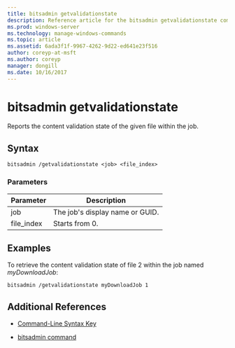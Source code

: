 ```yaml
---
title: bitsadmin getvalidationstate
description: Reference article for the bitsadmin getvalidationstate command, which reports the content validation state of the given file within the job.
ms.prod: windows-server
ms.technology: manage-windows-commands
ms.topic: article
ms.assetid: 6ada3f1f-9967-4262-9d22-ed641e23f516
author: coreyp-at-msft
ms.author: coreyp
manager: dongill
ms.date: 10/16/2017
---
```


# bitsadmin getvalidationstate

Reports the content validation state of the given file within the job.

## Syntax

```
bitsadmin /getvalidationstate <job> <file_index>
```

### Parameters

| Parameter | Description |
| -------------- | -------------- |
| job | The job's display name or GUID. |
| file_index | Starts from 0. |

## Examples

To retrieve the content validation state of file 2 within the job named *myDownloadJob*:

```
bitsadmin /getvalidationstate myDownloadJob 1
```

## Additional References

- [Command-Line Syntax Key](command-line-syntax-key.md)

- [bitsadmin command](bitsadmin.md)
